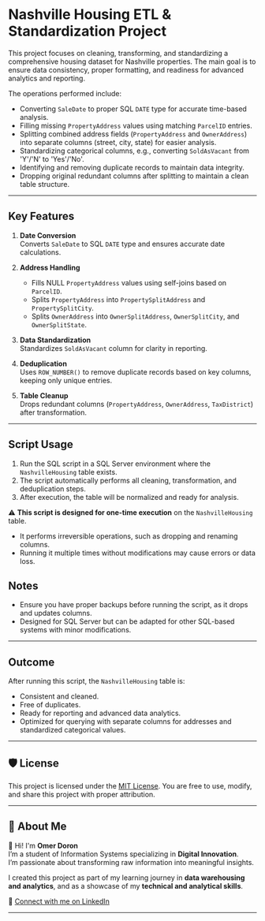 # Nashville Housing ETL & Standardization Project

This project focuses on cleaning, transforming, and standardizing a comprehensive housing dataset for Nashville properties. The main goal is to ensure data consistency, proper formatting, and readiness for advanced analytics and reporting.

The operations performed include:

- Converting `SaleDate` to proper SQL `DATE` type for accurate time-based analysis.
- Filling missing `PropertyAddress` values using matching `ParcelID` entries.
- Splitting combined address fields (`PropertyAddress` and `OwnerAddress`) into separate columns (street, city, state) for easier analysis.
- Standardizing categorical columns, e.g., converting `SoldAsVacant` from 'Y'/'N' to 'Yes'/'No'.
- Identifying and removing duplicate records to maintain data integrity.
- Dropping original redundant columns after splitting to maintain a clean table structure.

---

## Key Features

1. **Date Conversion**  
   Converts `SaleDate` to SQL `DATE` type and ensures accurate date calculations.

2. **Address Handling**  
   - Fills NULL `PropertyAddress` values using self-joins based on `ParcelID`.
   - Splits `PropertyAddress` into `PropertySplitAddress` and `PropertySplitCity`.
   - Splits `OwnerAddress` into `OwnerSplitAddress`, `OwnerSplitCity`, and `OwnerSplitState`.

3. **Data Standardization**  
   Standardizes `SoldAsVacant` column for clarity in reporting.

4. **Deduplication**  
   Uses `ROW_NUMBER()` to remove duplicate records based on key columns, keeping only unique entries.

5. **Table Cleanup**  
   Drops redundant columns (`PropertyAddress`, `OwnerAddress`, `TaxDistrict`) after transformation.

---

## Script Usage

1. Run the SQL script in a SQL Server environment where the `NashvilleHousing` table exists.
2. The script automatically performs all cleaning, transformation, and deduplication steps.
3. After execution, the table will be normalized and ready for analysis.

⚠️ **This script is designed for one-time execution** on the `NashvilleHousing` table.
- It performs irreversible operations, such as dropping and renaming columns.
- Running it multiple times without modifications may cause errors or data loss.

## Notes

- Ensure you have proper backups before running the script, as it drops and updates columns.
- Designed for SQL Server but can be adapted for other SQL-based systems with minor modifications.

---

## Outcome

After running this script, the `NashvilleHousing` table is:

- Consistent and cleaned.
- Free of duplicates.
- Ready for reporting and advanced data analytics.
- Optimized for querying with separate columns for addresses and standardized categorical values.

---

## 🛡️ License
This project is licensed under the [MIT License](LICENSE). You are free to use, modify, and share this project with proper attribution.

---

## 🌟 About Me
👋 Hi! I'm **Omer Doron**  
I’m a student of Information Systems specializing in **Digital Innovation**.  
I’m passionate about transforming raw information into meaningful insights.  

I created this project as part of my learning journey in **data warehousing and analytics**, and as a showcase of my **technical and analytical skills**.

🔗 [Connect with me on LinkedIn](https://www.linkedin.com/in/omer-doron-a070732b1/)



---


